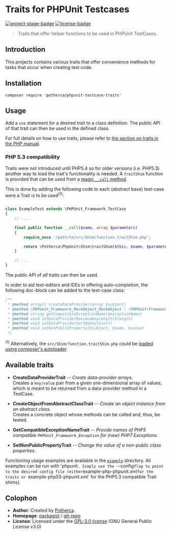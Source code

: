 # Traits for PHPUnit Testcases

[![project-stage-badge]][project-stage-page]
[![license-badge]][gpl-3]

> Traits that offer helper functions to be used in PHPUnit TestCases.

## Introduction

This projects contains various traits that offer convenience methods for tasks
that occur when creating test code.

## Installation

    composer require 'potherca/phpunit-testcase-traits'

## Usage

Add a `use` statement for a desired trait to a class definition. The public API
of that trait can then be used in the defined class.

For full details on how to use traits, please refer to [the section on traits in the PHP manual][php-traits].

### PHP 5.3 compatibility

Traits were not introduced until PHP5.4 so for older versions (i.e. PHP5.3) 
another way to load the trait's functionality is needed. A `traitShim` function 
is provided that can be used from a [magic `__call` method][__call-magic-method].

This is done by adding the following code to each (abstract base) test-case were
a Trait is to be used<sup>(1)</sup>:

```php

class ExampleTest extends \PHPUnit_Framework_TestCase
{
    // ....

    final public function __call($name, array $parameters)
    {
        require_once '/path/to/src/Shim/function.traitShim.php';

        return \Potherca\PhpUnit\Shim\traitShim($this, $name, $parameters);
    }

    // ....
}
```

The public API of _all_ traits can then be used. 

In order to aid text-editors and IDEs in offering auto-completion, the following doc-block can be added to the
test-case class:

```php
/**
 * @method array[] createDataProvider(array $subject)
 * @method \PHPUnit_Framework_MockObject_MockObject | \PHPUnit\Framework\MockObject\MockObject createObjectFromAbstractClass($className)
 * @method string getCompatibleExceptionName($exceptionName)
 * @method void setDataProviderMaximumKeyLength($length)
 * @method void setDataProviderSortByKey($sort)
 * @method void setNonPublicProperty($subject, $name, $value)
 */
```

<sup>(1)</sup> Alternatively, the `src/Shim/function.traitShim.php` could be [loaded using composer's autoloader][composer-load-files].

## Available traits

- **CreateDataProviderTrait** -- _Create data-provider arrays._  
  Creates a `key/value` pair from a given one-dimensional array of values,
  which is meant to be returned from a data-provider method in a TestCase.

- **CreateObjectFromAbstractClassTrait** -- _Create an object instance from an abstract class._  
  Creates a concrete object whose methods can be called and, thus, be tested.
  
- **GetCompatibleExceptionNameTrait** -- _Provide names of PHP5 compatible `PHPUnit_Framework_Exception` for (new) PHP7 Exceptions._

- **SetNonPublicPropertyTrait** -- _Change the value of a non-public class properties._

Functioning usage examples are available in the [`example`](./example) directory. 
All examples can be run with 'phpunit`. Simply use the `--config` flag to point 
to the desired config file (either `example-php-phpunit.xml` for the traits or 
`example-php53-phpunit.xml` for the PHP5.3 compatible Trait shims).

## Colophon

- **Author**: Created by [Potherca][potherca].
- **Homepage**: [packagist][packagist-page] / [git-repo][git-repo]
- **License**: Licensed under the  [GPL-3.0 license][gpl-3] (GNU General Public License v3.0)

[__call-magic-method]: http://php.net/manual/en/language.oop5.overloading.php#object.call
[composer-load-files]: https://getcomposer.org/doc/04-schema.md#files
[git-repo]: https://github.com/Potherca/phpunit-testcase-traits
[gpl-3]: ./LICENSE.md
[license-badge]: https://img.shields.io/badge/License-GPL--3.0-blue.svg
[packagist-page]: https://packagist.org/packages/potherca/phpunit-testcase-traits
[php-traits]: http://php.net/manual/en/language.oop5.traits.php
[potherca]: http://pother.ca/
[project-stage-badge]: http://img.shields.io/badge/Project%20Stage-Development-yellowgreen.svg
[project-stage-page]: http://bl.ocks.org/potherca/raw/a2ae67caa3863a299ba0/
